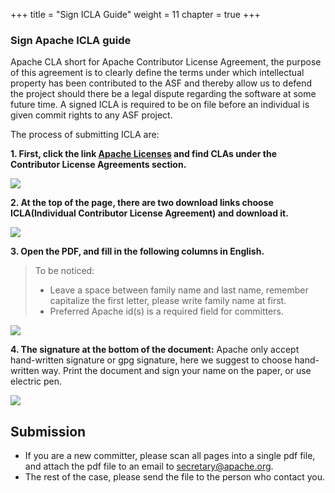 +++ 
title = "Sign ICLA Guide" 
weight = 11 
chapter = true 
+++
### Sign Apache ICLA guide
Apache CLA short for Apache Contributor License Agreement, the purpose of this agreement is to clearly define the terms under which intellectual property has been contributed to the ASF and thereby allow us to defend the project should there be a legal dispute regarding the software at some future time. 
A signed ICLA is required to be on file before an individual is given commit rights to any ASF project. 

The process of submitting ICLA are:

**1. First, click the link [Apache Licenses](https://www.apache.org/licenses/#clas) and find CLAs under the Contributor License Agreements section.**
  
![](https://shardingsphere.apache.org/blog/img/icla%20en1.png)

**2. At the top of the page, there are two download links choose ICLA(Individual Contributor License Agreement) and download it.**

![](https://shardingsphere.apache.org/blog/img/icla2.png)

**3. Open the PDF, and fill in the following columns in English.**

> To be noticed: 
> - Leave a space between family name and last name, remember capitalize the first letter, please write family name at first.
> - Preferred Apache id(s) is a required field for committers.

![](https://shardingsphere.apache.org/blog/img/icla%20en3.png)

**4. The signature at the bottom of the document:**
Apache only accept hand-written signature or gpg signature, here we suggest to choose hand-written way.
Print the document and sign your name on the paper, or use electric pen.

![](https://shardingsphere.apache.org/blog/img/icla%20en4.png)

## Submission
* If you are a new committer, please scan all pages into a single pdf file, and attach the pdf file to an email to secretary@apache.org.
* The rest of the case, please send the file to the person who contact you.
